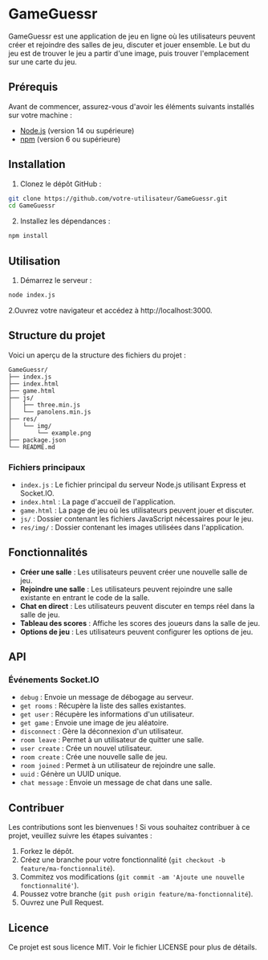 # GameGuessr

GameGuessr est une application de jeu en ligne où les utilisateurs peuvent créer et rejoindre des salles de jeu, discuter et jouer ensemble. Le but du jeu est de trouver le jeu a partir d'une image, puis trouver l'emplacement sur une carte du jeu.

## Prérequis

Avant de commencer, assurez-vous d'avoir les éléments suivants installés sur votre machine :

- [Node.js](https://nodejs.org/) (version 14 ou supérieure)
- [npm](https://www.npmjs.com/) (version 6 ou supérieure)

## Installation

1. Clonez le dépôt GitHub :

```bash
git clone https://github.com/votre-utilisateur/GameGuessr.git
cd GameGuessr
```

2. Installez les dépendances :

```bash
npm install
```

## Utilisation
1. Démarrez le serveur :
```bash
node index.js
```
2.Ouvrez votre navigateur et accédez à http://localhost:3000.

## Structure du projet
Voici un aperçu de la structure des fichiers du projet :
```
GameGuessr/
├── index.js
├── index.html
├── game.html
├── js/
│   ├── three.min.js
│   └── panolens.min.js
├── res/
│   └── img/
│       └── example.png
├── package.json
└── README.md
```

### Fichiers principaux

- `index.js` : Le fichier principal du serveur Node.js utilisant Express et Socket.IO.
- `index.html` : La page d'accueil de l'application.
- `game.html` : La page de jeu où les utilisateurs peuvent jouer et discuter.
- `js/` : Dossier contenant les fichiers JavaScript nécessaires pour le jeu.
- `res/img/` : Dossier contenant les images utilisées dans l'application.

## Fonctionnalités

- **Créer une salle** : Les utilisateurs peuvent créer une nouvelle salle de jeu.
- **Rejoindre une salle** : Les utilisateurs peuvent rejoindre une salle existante en entrant le code de la salle.
- **Chat en direct** : Les utilisateurs peuvent discuter en temps réel dans la salle de jeu.
- **Tableau des scores** : Affiche les scores des joueurs dans la salle de jeu.
- **Options de jeu** : Les utilisateurs peuvent configurer les options de jeu.

## API

### Événements Socket.IO

- `debug` : Envoie un message de débogage au serveur.
- `get rooms` : Récupère la liste des salles existantes.
- `get user` : Récupère les informations d'un utilisateur.
- `get game` : Envoie une image de jeu aléatoire.
- `disconnect` : Gère la déconnexion d'un utilisateur.
- `room leave` : Permet à un utilisateur de quitter une salle.
- `user create` : Crée un nouvel utilisateur.
- `room create` : Crée une nouvelle salle de jeu.
- `room joined` : Permet à un utilisateur de rejoindre une salle.
- `uuid` : Génère un UUID unique.
- `chat message` : Envoie un message de chat dans une salle.

## Contribuer

Les contributions sont les bienvenues ! Si vous souhaitez contribuer à ce projet, veuillez suivre les étapes suivantes :

1. Forkez le dépôt.
2. Créez une branche pour votre fonctionnalité (`git checkout -b feature/ma-fonctionnalité`).
3. Commitez vos modifications (`git commit -am 'Ajoute une nouvelle fonctionnalité'`).
4. Poussez votre branche (`git push origin feature/ma-fonctionnalité`).
5. Ouvrez une Pull Request.

## Licence

Ce projet est sous licence MIT. Voir le fichier LICENSE pour plus de détails.